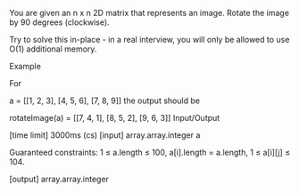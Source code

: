 You are given an n x n 2D matrix that represents an image. Rotate the image by 90 degrees (clockwise).

Try to solve this in-place - in a real interview, you will only be allowed to use O(1) additional memory.

Example

For

a = [[1, 2, 3],
     [4, 5, 6],
     [7, 8, 9]]
the output should be

rotateImage(a) =
    [[7, 4, 1],
     [8, 5, 2],
     [9, 6, 3]]
Input/Output

[time limit] 3000ms (cs)
[input] array.array.integer a

Guaranteed constraints:
1 ≤ a.length ≤ 100,
a[i].length = a.length,
1 ≤ a[i][j] ≤ 104.

[output] array.array.integer
